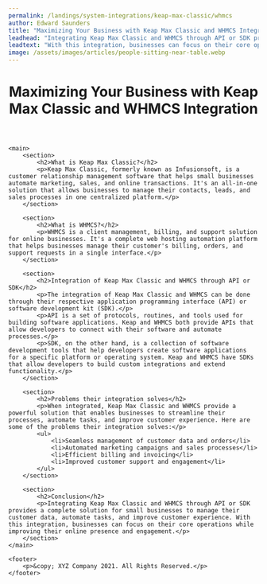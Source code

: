 ```yaml
---
permalink: /landings/system-integrations/keap-max-classic/whmcs
author: Edward Saunders
title: "Maximizing Your Business with Keap Max Classic and WHMCS Integration | XYZ Company Blog"
leadhead: "Integrating Keap Max Classic and WHMCS through API or SDK provides a complete solution for small businesses to manage their customer data, automate tasks, and improve customer experience"
leadtext: "With this integration, businesses can focus on their core operations while improving their online presence and engagement."
image: /assets/images/articles/people-sitting-near-table.webp
---
```

<div class="arttext">
	<header>
		<h1>Maximizing Your Business with Keap Max Classic and WHMCS Integration</h1>
	</header>

	<main>
		<section>
			<h2>What is Keap Max Classic?</h2>
			<p>Keap Max Classic, formerly known as Infusionsoft, is a customer relationship management software that helps small businesses automate marketing, sales, and online transactions. It's an all-in-one solution that allows businesses to manage their contacts, leads, and sales processes in one centralized platform.</p>
		</section>

		<section>
			<h2>What is WHMCS?</h2>
			<p>WHMCS is a client management, billing, and support solution for online businesses. It's a complete web hosting automation platform that helps businesses manage their customer's billing, orders, and support requests in a single interface.</p>
		</section>

		<section>
			<h2>Integration of Keap Max Classic and WHMCS through API or SDK</h2>
			<p>The integration of Keap Max Classic and WHMCS can be done through their respective application programming interface (API) or software development kit (SDK).</p>
			<p>API is a set of protocols, routines, and tools used for building software applications. Keap and WHMCS both provide APIs that allow developers to connect with their software and automate processes.</p>
			<p>SDK, on the other hand, is a collection of software development tools that help developers create software applications for a specific platform or operating system. Keap and WHMCS have SDKs that allow developers to build custom integrations and extend functionality.</p>
		</section>

		<section>
			<h2>Problems their integration solves</h2>
			<p>When integrated, Keap Max Classic and WHMCS provide a powerful solution that enables businesses to streamline their processes, automate tasks, and improve customer experience. Here are some of the problems their integration solves:</p>
			<ul>
				<li>Seamless management of customer data and orders</li>
				<li>Automated marketing campaigns and sales processes</li>
				<li>Efficient billing and invoicing</li>
				<li>Improved customer support and engagement</li>
			</ul>
		</section>

		<section>
			<h2>Conclusion</h2>
			<p>Integrating Keap Max Classic and WHMCS through API or SDK provides a complete solution for small businesses to manage their customer data, automate tasks, and improve customer experience. With this integration, businesses can focus on their core operations while improving their online presence and engagement.</p>
		</section>
	</main>

	<footer>
		<p>&copy; XYZ Company 2021. All Rights Reserved.</p>
	</footer>

</div>
